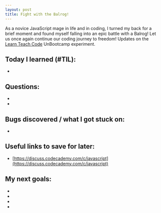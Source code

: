 ```yaml
---
layout: post
title: Fight with the Balrog!
---
```

As a novice JavaScript mage in life and in coding, I turned my back for a brief moment and found myself falling into an epic battle with a Balrog!  Let us once again continue our coding journey to freedom!
Updates on the [Learn Teach Code](http://learnteachcode.org/) UnBootcamp experiment.

## Today I learned (#TIL):

-

## Questions:

-
-

## Bugs discovered / what I got stuck on:

-


## Useful links to save for later:

- [https://discuss.codecademy.com/c/javascript](https://discuss.codecademy.com/c/javascript)


## My next goals:

-
-
-
-
